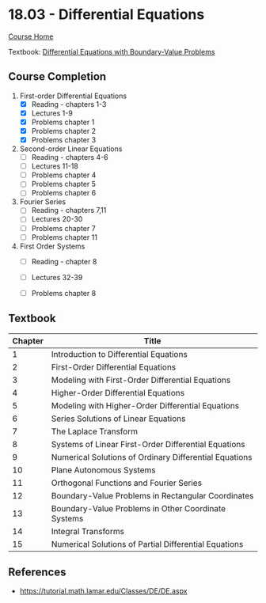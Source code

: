 # 18.03 - Differential Equations

[Course Home](https://ocw.mit.edu/courses/mathematics/18-03-differential-equations-spring-2010/index.htm)

Textbook: [Differential Equations with Boundary-Value Problems](https://isbnsearch.org/isbn/9780495108368)


## Course Completion
1. First-order Differential Equations
   - [x] Reading - chapters 1-3
   - [x] Lectures 1-9
   - [x] Problems chapter 1
   - [x] Problems chapter 2
   - [x] Problems chapter 3
2. Second-order Linear Equations
   - [ ] Reading - chapters 4-6
   - [ ] Lectures 11-18
   - [ ] Problems chapter 4
   - [ ] Problems chapter 5
   - [ ] Problems chapter 6
3. Fourier Series
   - [ ] Reading - chapters 7,11
   - [ ] Lectures 20-30
   - [ ] Problems chapter 7
   - [ ] Problems chapter 11
4. First Order Systems
   - [ ] Reading - chapter 8 
   - [ ] Lectures 32-39
   - [ ] Problems chapter 8


## Textbook
| Chapter | Title |
| ---- | ---- | 
| 1 | Introduction to Differential Equations |
| 2 | First-Order Differential Equations |
| 3 | Modeling with First-Order Differential Equations |
| 4 | Higher-Order Differential Equations |
| 5 | Modeling with Higher-Order Differential Equations |
| 6 | Series Solutions of Linear Equations |
| 7 | The Laplace Transform | 
| 8 | Systems of Linear First-Order Differential Equations |
| 9 | Numerical Solutions of Ordinary Differential Equations | 
| 10 | Plane Autonomous Systems |
| 11 | Orthogonal Functions and Fourier Series |
| 12 | Boundary-Value Problems in Rectangular Coordinates |
| 13 | Boundary-Value Problems in Other Coordinate Systems |
| 14 | Integral Transforms |
| 15 | Numerical Solutions of Partial Differential Equations |


## References
- https://tutorial.math.lamar.edu/Classes/DE/DE.aspx